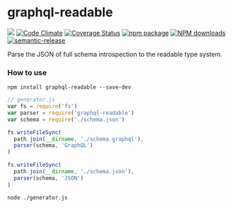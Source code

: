 # graphql-readable

[![](https://img.shields.io/travis/tsingchao/graphql-readable.svg)](https://travis-ci.org/tsingchao/graphql-readable)
[![Code Climate](https://codeclimate.com/github/tsingchao/graphql-readable/badges/gpa.svg)](https://codeclimate.com/github/tsingchao/graphql-readable)
[![Coverage Status](https://coveralls.io/repos/github/tsingchao/graphql-readable/badge.svg?branch=master)](https://coveralls.io/github/tsingchao/graphql-readable?branch=master)
[![npm package](https://img.shields.io/npm/v/graphql-readable.svg)](https://www.npmjs.org/package/graphql-readable)
[![NPM downloads](http://img.shields.io/npm/dm/graphql-readable.svg)](https://npmjs.org/package/graphql-readable)
[![semantic-release](https://img.shields.io/badge/%20%20%F0%9F%93%A6%F0%9F%9A%80-semantic--release-e10079.svg)](https://github.com/tsingchao/graphql-readable)

Parse the JSON of full schema introspection to the readable type system.

### How to use

``` shell
npm install graphql-readable --save-dev
```

``` javascript
// generator.js
var fs = require('fs')
var parser = require('graphql-readable')
var schema = require('./schema.json')

fs.writeFileSync(
  path.join(__dirname, './schema.graphql'),
  parser(schema, 'GraphQL')
)

fs.writeFileSync(
  path.join(__dirname, './schema.json'),
  parser(schema, 'JSON')
)
```

``` shell
node ./generator.js
```